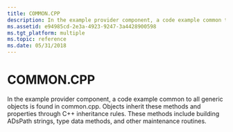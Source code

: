 ```yaml
---
title: COMMON.CPP
description: In the example provider component, a code example common to all generic objects is found in common.cpp.
ms.assetid: e94985cd-2e3a-4923-9247-3a4428900598
ms.tgt_platform: multiple
ms.topic: reference
ms.date: 05/31/2018
---
```


# COMMON.CPP

In the example provider component, a code example common to all generic objects is found in common.cpp. Objects inherit these methods and properties through C++ inheritance rules. These methods include building ADsPath strings, type data methods, and other maintenance routines.

 

 




